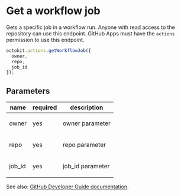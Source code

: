 # Get a workflow job

Gets a specific job in a workflow run. Anyone with read access to the repository can use this endpoint. GitHub Apps must have the `actions` permission to use this endpoint.

```js
octokit.actions.getWorkflowJob({
  owner,
  repo,
  job_id
});
```

## Parameters

<table>
  <thead>
    <tr>
      <th>name</th>
      <th>required</th>
      <th>description</th>
    </tr>
  </thead>
  <tbody>
    <tr><td>owner</td><td>yes</td><td>

owner parameter

</td></tr>
<tr><td>repo</td><td>yes</td><td>

repo parameter

</td></tr>
<tr><td>job_id</td><td>yes</td><td>

job_id parameter

</td></tr>
  </tbody>
</table>

See also: [GitHub Developer Guide documentation](endpoint.documentationUrl).
